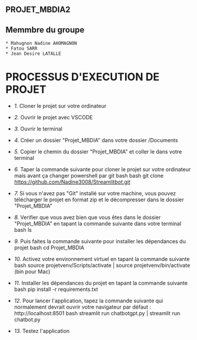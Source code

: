 ## PROJET_MBDIA2

## Memmbre du groupe
    * Mahugnon Nadine AHOMAGNON
    * Fatou SARR
    * Jean Desire LATALLE

# PROCESSUS D'EXECUTION DE PROJET


- *1.* Cloner le projet sur votre ordinateur

- *2.* Ouvrir le projet avec VSCODE

- *3.* Ouvrir le terminal 

- *4.* Créer un dossier "Projet_MBDIA" dans votre dossier /Documents

- *5.* Copier le chemin du dossier "Projet_MBDIA" et coller le dans votre terminal

- *6.*  Taper la commande suivante pour cloner le projet sur votre ordinateur mais avant ça changer powershell par  git bash
bash
git clone https://github.com/Nadine3008/Streamlitbot.git


- *7.* Si vous n'avez pas "Git" installé sur votre machine, vous pouvez télécharger le projet en format zip et le décompresser dans le dossier "Projet_MBDIA"

- *8.* Verifier que vous avez bien que vous êtes dans le dossier "Projet_MBDIA" en tapant la commande suivante dans votre terminal
bash
ls


- *9.* Puis faites la commande suivante pour installer les dépendances du projet
bash
cd Projet_MBDIA


- *10.* Activez votre environnement virtuel en tapant la commande suivante
bash
source projetvenv/Scripts/activate | source projetvenv/bin/activate (bin pour Mac)


- *11.* Installer les dépendances du projet en tapant la commande suivante
bash
pip install -r requirements.txt


- *12.* Pour lancer l'application, tapez la commande suivante qui normalement devrait ouvrir votre navigateur par défaut : http://localhost:8501
bash
streamlit run chatbotgpt.py | streamlit run chatbot.py


- *13.* Testez l'application